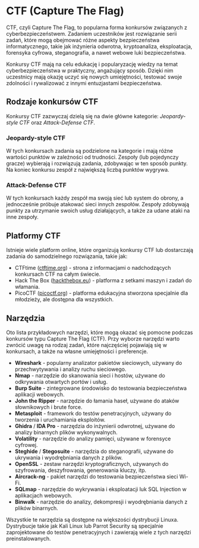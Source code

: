 # CTF (Capture The Flag)

CTF, czyli Capture The Flag, to popularna forma konkursów związanych z cyberbezpieczeństwem. Zadaniem uczestników jest rozwiązanie serii zadań, które mogą obejmować różne aspekty bezpieczeństwa informatycznego, takie jak inżynieria odwrotna, kryptoanaliza, eksploatacja, forensyka cyfrowa, steganografia, a nawet webowe luki bezpieczeństwa.

Konkursy CTF mają na celu edukację i popularyzację wiedzy na temat cyberbezpieczeństwa w praktyczny, angażujący sposób. Dzięki nim uczestnicy mają okazję uczyć się nowych umiejętności, testować swoje zdolności i rywalizować z innymi entuzjastami bezpieczeństwa.

## Rodzaje konkursów CTF

Konkursy CTF zazwyczaj dzielą się na dwie główne kategorie: *Jeopardy-style CTF* oraz *Attack-Defense CTF*.

### Jeopardy-style CTF

W tych konkursach zadania są podzielone na kategorie i mają różne wartości punktów w zależności od trudności. Zespoły (lub pojedynczy gracze) wybierają i rozwiązują zadania, zdobywając w ten sposób punkty. Na koniec konkursu zespół z największą liczbą punktów wygrywa.

### Attack-Defense CTF

W tych konkursach każdy zespół ma swoją sieć lub system do obrony, a jednocześnie próbuje atakować sieci innych zespołów. Zespoły zdobywają punkty za utrzymanie swoich usług działających, a także za udane ataki na inne zespoły.

## Platformy CTF

Istnieje wiele platform online, które organizują konkursy CTF lub dostarczają zadania do samodzielnego rozwiązania, takie jak:

- CTFtime ([ctftime.org](https://ctftime.org)) - strona z informacjami o nadchodzących konkursach CTF na całym świecie.
- Hack The Box ([hackthebox.eu](https://www.hackthebox.com)) - platforma z setkami maszyn i zadań do włamania.
- PicoCTF ([picoctf.org](https://picoctf.org)) - platforma edukacyjna stworzona specjalnie dla młodzieży, ale dostępna dla wszystkich.

## Narzędzia

Oto lista przykładowych narzędzi, które mogą okazać się pomocne podczas konkursów typu Capture The Flag (CTF). Przy wyborze narzędzi warto zwrócić uwagę na rodzaj zadań, które najczęściej pojawiają się w konkursach, a także na własne umiejętności i preferencje.

- **Wireshark** - popularny analizator pakietów sieciowych, używany do przechwytywania i analizy ruchu sieciowego.
- **Nmap** - narzędzie do skanowania sieci i hostów, używane do odkrywania otwartych portów i usług.
- **Burp Suite** - zintegrowane środowisko do testowania bezpieczeństwa aplikacji webowych.
- **John the Ripper** - narzędzie do łamania haseł, używane do ataków słownikowych i brute force.
- **Metasploit** - framework do testów penetracyjnych, używany do tworzenia i uruchamiania eksploitów.
- **Ghidra** / **IDA Pro** - narzędzia do inżynierii odwrotnej, używane do analizy binarnych plików wykonywalnych.
- **Volatility** - narzędzie do analizy pamięci, używane w forensyce cyfrowej.
- **Steghide** / **Stegosuite** - narzędzia do steganografii, używane do ukrywania i wyodrębniania danych z plików.
- **OpenSSL** - zestaw narzędzi kryptograficznych, używanych do szyfrowania, deszyfrowania, generowania kluczy, itp.
- **Aircrack-ng** - pakiet narzędzi do testowania bezpieczeństwa sieci Wi-Fi.
- **SQLmap** - narzędzie do wykrywania i eksploatacji luk SQL Injection w aplikacjach webowych.
- **Binwalk** - narzędzie do analizy, dekompresji i wyodrębniania danych z plików binarnych.

Wszystkie te narzędzia są dostępne na większości dystrybucji Linuxa. Dystrybucje takie jak Kali Linux lub Parrot Security są specjalnie zaprojektowane do testów penetracyjnych i zawierają wiele z tych narzędzi preinstalowanych.
